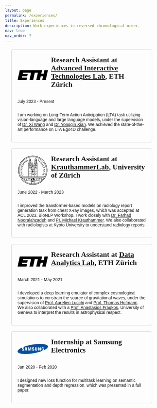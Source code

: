 ```yaml
---
layout: page
permalink: /experiences/
title: Experiences
description: Work experiences in reversed chronological order.
nav: true
nav_order: 7 
---
```

<html lang="en">
<head>
    <meta charset="UTF-8">
    <meta name="viewport" content="width=device-width, initial-scale=1.0">
    <title>My Experiment Page</title>
    <style>
        /* Add your CSS styles here */
        body {
            font-family: Arial, sans-serif;
        }
        .experiment {
            margin: 20px;
            border: 1px solid #ccc;
            padding: 20px;
            border-radius: 5px;
            display: flex;
            flex-direction: column;
            align-items: flex-start; /* Align items to the left */
        }
        .experiment img {
            max-width: 100px;
        }
        .company-details {
            display: flex;
            align-items: center;
        }
        .company-name {
            font-family: "Times New Roman", Times, serif;
            font-size: 20px;
            margin-left: 10px;
        }
        .experiment h2 {
            margin-top: 0;
            font-size: 24px;
        }
    </style>
</head>
<body>
    <!-- Example Experiment Section -->
    <div class="experiment">
        <div class="company-details">
            <img src="/assets/img/ETH_logo.png" alt="Company Logo">
            <h2 class="company-name"> Research Assistant at <a href="https://ait.ethz.ch/" target="_blank">Advanced Interactive Technologies Lab</a>, ETH Zürich</h2>
        </div>
        <p>July 2023 - Present</p>
        <p> I am working on Long-Term Action Anticipation (LTA) task utilizing vision-language and large language models, under the supervision of <a href="https://xiwang1212.github.io/homepage/" target="_blank">Dr. Xi Wang</a>  and <a href="https://xianyongqin.github.io/" target="_blank">Dr. Yongqin Xian</a>. We achieved the state-of-the-art performance on LTA Ego4D challenge. </p>
    </div>
    <div class="experiment">
        <div class="company-details">
            <img src="/assets/img/UZH_logo.png" alt="Company Logo">
            <h2 class="company-name"> Research Assistant at <a href="https://krauthammerlab.ch/" target="_blank">KrauthammerLab</a>, University of Zürich</h2>
        </div>
        <p>June 2022 - March 2023</p>
        <p> I improved the transformer-based models on radiology report generation task from chest X-ray images, which was accepted at ACL 2023, BioNLP Workshop. I work closely with <a href="https://krauthammerlab.ch/authors/farhadzad/" target="_blank">Dr. Farhad Nooralahzadeh</a> and <a href="https://krauthammerlab.ch/authors/michaelkrauthammer/" target="_blank">PI. Michael Krauthammer</a>. We also collaborated with radiologists at Kyoto University to understand radiology reports.
    </div>
    <div class="experiment">
        <div class="company-details">
            <img src="/assets/img/ETH_logo.png" alt="Company Logo">
            <h2 class="company-name"> Research Assistant at <a href="https://da.inf.ethz.ch/" target="_blank">Data Analytics Lab</a>, ETH Zürich</h2>
        </div>
        <p>March 2021 - May 2021</p>
        <p> I developed a deep learning emulator of complex cosmological simulations to constrain the source of gravitational waves, under the supervision of <a href="https://omls.dmi.unibas.ch/en/persons/aurelien-lucchi/" target="_blank">Prof. Aurelien Lucchi</a> and <a href="https://da.inf.ethz.ch/people/ThomasHofmann" target="_blank">Prof. Thomas Hofmann</a>. We also collaborated with a <a href="https://www.unige.ch/sciences/astro/evolution/en/members/anastasios-fragkos/">Prof. Anastasios Fragkos</a>, University of Geneva to interpret the results in astrophysical respect.
    </div>
    <div class="experiment">
        <div class="company-details">
            <img src="/assets/img/samgsung_logo.png" alt="Company Logo">
            <h2 class="company-name"> Internship at Samsung Electronics</h2>
        </div>
        <p>Jan 2020 - Feb 2020</p>
        <p> I designed new loss function for multitask learning on semantic segmentation and depth regression, which was presented in a full paper. 
    </div>
</body>
</html>


